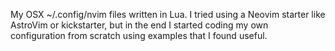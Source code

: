 My OSX ~/.config/nvim files written in Lua. I tried using a Neovim starter like AstroVim or kickstarter, but in the end I started coding my own configuration from scratch using examples that I found useful.
